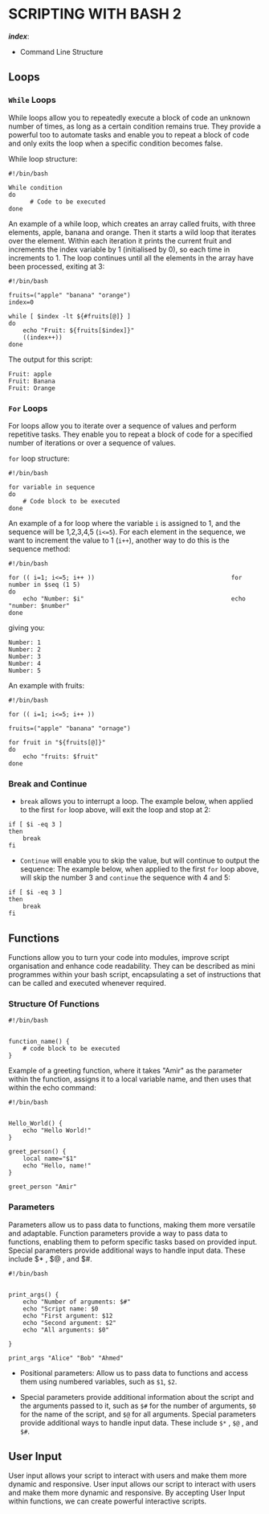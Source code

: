 # **SCRIPTING WITH BASH 2**

***index***:

  - Command Line Structure


## **Loops**

### **`While` Loops**
While loops allow you to repeatedly execute a block of code an unknown number of times, as long as a certain condition remains true. They provide a powerful too to automate tasks and enable you to repeat a block of code and only exits the loop when a specific condition becomes false.

While loop structure:
```
#!/bin/bash

While condition
do 
      # Code to be executed
done
```

An example of a while loop, which creates an array called fruits, with three elements, apple, banana and orange. Then it starts a wild loop that iterates over the element. Within each iteration it prints the current fruit and increments the index variable by 1 (initialised by 0), so each time in increments to 1. The loop continues until all the elements in the array have been processed, exiting at 3:
```
#!/bin/bash 

fruits=("apple" "banana" "orange")
index=0

while [ $index -lt ${#fruits[@]} ]
do
    echo "Fruit: ${fruits[$index]}"
    ((index++))
done
```
The output for this script:
```
Fruit: apple
Fruit: Banana
Fruit: Orange
```

### **`For` Loops**
For loops allow you to iterate over a sequence of values and perform repetitive tasks. They enable you to repeat a block of code for a specified number of iterations or over a sequence of values.

`for` loop structure:
```
#!/bin/bash 

for variable in sequence
do 
    # Code block to be executed
done 
```

An example of a for loop where the variable `i` is assigned to 1, and the sequence will be 1,2,3,4,5 (`i<=5`). For each element in the sequence, we want to increment the value to 1 (`i++`), another way to do this is the sequence method:
```
#!/bin/bash 

for (( i=1; i<=5; i++ ))                                      for number in $seq (1 5)
do 
    echo "Number: $i"                                         echo "number: $number"
done 
```
giving you:
```
Number: 1
Number: 2
Number: 3
Number: 4
Number: 5
```

An example with fruits:
```
#!/bin/bash 

for (( i=1; i<=5; i++ ))

fruits=("apple" "banana" "ornage")

for fruit in "${fruits[@]}"
do
    echo "fruits: $fruit"
done
```

### **Break and Continue**

- `break` allows you to interrupt a loop.
The example below, when applied to the first `for` loop above, will exit the loop and stop at 2:
```
if [ $i -eq 3 ]
then 
    break
fi
```

- `Continue` will enable you to skip the value, but will continue to output the sequence:
The example below, when applied to the first `for` loop above, will skip the number 3 and `continue` the sequence with 4 and 5:
```
if [ $i -eq 3 ]
then 
    break
fi
```


## **Functions** 
Functions allow you to turn your code into modules, improve script organisation and enhance code readability. They can be described as mini programmes within your bash script, encapsulating a set of instructions that can be called and executed whenever required.

### **Structure Of Functions**

```
#!/bin/bash


function_name() {
    # code block to be executed
}
```

Example of a greeting function, where it takes "Amir" as the parameter within the function, assigns it to a local variable name, and then uses that within the echo command:
```
#!/bin/bash


Hello_World() {
    echo "Hello World!"
}

greet_person() {
    local name="$1"
    echo "Hello, name!"
}

greet_person "Amir"
```

### **Parameters**
Parameters allow us to pass data to functions, making them more versatile and adaptable. Function parameters provide a way to pass data to functions, enabling them to peform specific tasks based on provided input. Special parameters provide additional ways to handle input data. These include $* , $@ , and $#. 
```
#!/bin/bash


print_args() {
    echo "Number of arguments: $#"
    echo "Script name: $0
    echo "First argument: $12
    echo "Second argument: $2"
    echo "All arguments: $0"

}

print_args "Alice" "Bob" "Ahmed"
```
- Positional parameters: Allow us to pass data to functions and access them using numbered variables, such as `$1`, `$2`.

- Special parameters provide additional information about the script and the arguments passed to it, such as `$#` for the number of arguments, `$0` for the name of the script, and `$@` for all arguments. Special parameters provide additional ways to handle input data. These include `$*` , `$@` , and `$#`. 

## User Input
User input allows your script to interact with users and make them more dynamic and responsive. User input allows our script to interact with users and make them more dynamic and responsive. By accepting User Input within functions, we can create powerful interactive scripts. 








